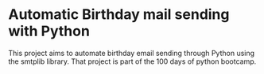 # Automatic Birthday mail sending with Python

This project aims to automate birthday email sending through Python using the smtplib library. That project is part of the 100 days of python bootcamp.